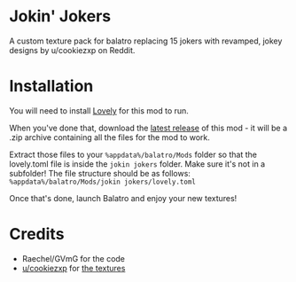 # Jokin' Jokers
A custom texture pack for balatro replacing 15 jokers with revamped, jokey designs by u/cookiezxp on Reddit.

# Installation
You will need to install [Lovely](https://github.com/ethangreen-dev/lovely-injector) for this mod to run.

When you've done that, download the [latest release](https://github.com/GVmG/jokin-jokers/releases/latest) of this mod - it will be a .zip archive containing all the files for the mod to work.

Extract those files to your `%appdata%/balatro/Mods` folder so that the lovely.toml file is inside the `jokin jokers` folder. Make sure it's not in a subfolder! The file structure should be as follows: `%appdata%/balatro/Mods/jokin jokers/lovely.toml`

Once that's done, launch Balatro and enjoy your new textures!

# Credits
- Raechel/GVmG for the code
- [u/cookiezxp](https://www.reddit.com/user/cookiezxp/) for [the textures](https://www.reddit.com/r/balatro/comments/1ikzycm/made_custom_art_for_some_of_the_jokers/)
